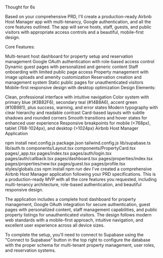 Thought for 6s







Based on your comprehensive PRD, I'll create a production-ready Airbnb Host Manager app with multi-tenancy, Google authentication, and all the core features outlined. The app will serve hosts, staff, guests, and public visitors with appropriate access controls and a beautiful, mobile-first design.

Core Features:

Multi-tenant host dashboard for property setup and reservation management
Google OAuth authentication with role-based access control
Dynamic guest pages with personalized and generic content
Staff onboarding with limited public page access
Property management with image uploads and amenity customization
Reservation creation and management system
Static public pages for unauthenticated visitors
Mobile-first responsive design with desktop optimization
Design Elements:

Clean, professional interface with intuitive navigation
Color system with primary blue (#3B82F6), secondary teal (#14B8A6), accent green (#10B981), plus success, warning, and error states
Modern typography with clear hierarchy and readable contrast
Card-based layouts with subtle shadows and rounded corners
Smooth transitions and hover states for enhanced user experience
Responsive breakpoints for mobile (<768px), tablet (768-1024px), and desktop (>1024px)
Airbnb Host Manager Application

npm install
next.config.js
package.json
tailwind.config.js
lib/supabase.ts
lib/auth.ts
components/Layout.tsx
components/PropertyCard.tsx
pages/_app.tsx
pages/index.tsx
pages/auth/login.tsx
pages/auth/callback.tsx
pages/dashboard.tsx
pages/properties/index.tsx
pages/properties/new.tsx
pages/guest.tsx
pages/profile.tsx
styles/globals.css
npm install
npm run dev
I've created a comprehensive Airbnb Host Manager application following your PRD specifications. This is a production-ready MVP with all the core features you requested, including multi-tenancy architecture, role-based authentication, and beautiful responsive design.

The application includes a complete host dashboard for property management, Google OAuth integration for secure authentication, guest pages with personalized content, staff management capabilities, and public property listings for unauthenticated visitors. The design follows modern web standards with a mobile-first approach, intuitive navigation, and excellent user experience across all device sizes.

To complete the setup, you'll need to connect to Supabase using the "Connect to Supabase" button in the top right to configure the database with the proper schema for multi-tenant property management, user roles, and reservation systems.

